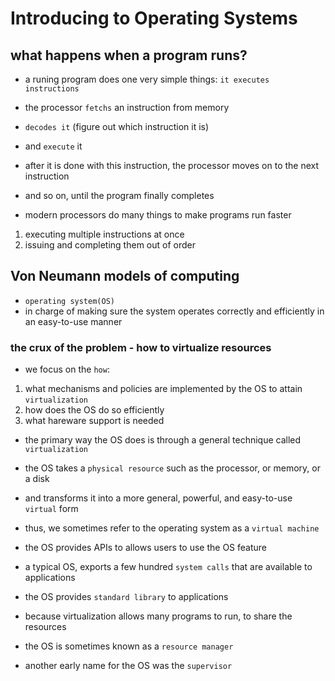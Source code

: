 # Introducing to Operating Systems

## what happens when a program runs?

- a runing program does one very simple things: `it executes instructions`
- the processor `fetchs` an instruction from memory
- `decodes it` (figure out which instruction it is)
- and `execute` it
- after it is done with this instruction, the processor moves on to the next instruction
- and so on, until the program finally completes

- modern processors do many things to make programs run faster
1. executing multiple instructions at once
2. issuing and completing them out of order

## Von Neumann models of computing

- `operating system(OS)`
- in charge of making sure the system operates correctly and efficiently in an easy-to-use manner


### the crux of the problem - how to virtualize resources

- we focus on the `how`:
1. what mechanisms and policies are implemented by the OS to attain `virtualization`
2. how does the OS do so efficiently
3. what hareware support is needed

- the primary way the OS does is through a general technique called `virtualization`
- the OS takes a `physical resource` such as the processor, or memory, or a disk
- and transforms it into a more general, powerful, and easy-to-use `virtual` form
- thus, we sometimes refer to the operating system as a `virtual machine`

- the OS provides APIs to allows users to use the OS feature
- a typical OS, exports a few hundred `system calls` that are available to applications
- the OS provides `standard library` to applications

- because virtualization allows many programs to run, to share the resources
- the OS is sometimes known as a `resource manager`

- another early name for the OS was the `supervisor`
